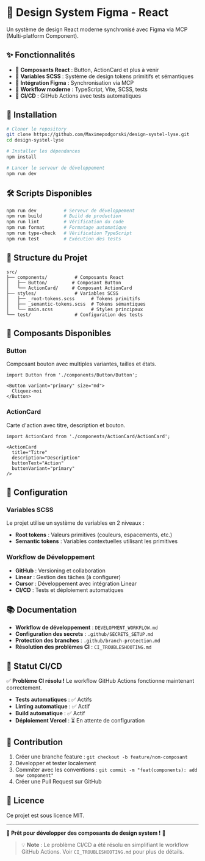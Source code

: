 # 🎨 Design System Figma - React

Un système de design React moderne synchronisé avec Figma via MCP (Multi-platform Component).

## ✨ **Fonctionnalités**

- 🎨 **Composants React** : Button, ActionCard et plus à venir
- 🎯 **Variables SCSS** : Système de design tokens primitifs et sémantiques
- 🔗 **Intégration Figma** : Synchronisation via MCP
- 🚀 **Workflow moderne** : TypeScript, Vite, SCSS, tests
- 🔄 **CI/CD** : GitHub Actions avec tests automatiques

## 🚀 **Installation**

```bash
# Cloner le repository
git clone https://github.com/Maximepodgorski/design-systel-lyse.git
cd design-systel-lyse

# Installer les dépendances
npm install

# Lancer le serveur de développement
npm run dev
```

## 🛠️ **Scripts Disponibles**

```bash
npm run dev          # Serveur de développement
npm run build        # Build de production
npm run lint         # Vérification du code
npm run format       # Formatage automatique
npm run type-check   # Vérification TypeScript
npm run test         # Exécution des tests
```

## 📁 **Structure du Projet**

```
src/
├── components/          # Composants React
│   ├── Button/         # Composant Button
│   └── ActionCard/     # Composant ActionCard
├── styles/              # Variables SCSS
│   ├── _root-tokens.scss      # Tokens primitifs
│   ├── _semantic-tokens.scss  # Tokens sémantiques
│   └── main.scss              # Styles principaux
└── test/                # Configuration des tests
```

## 🎨 **Composants Disponibles**

### **Button**
Composant bouton avec multiples variantes, tailles et états.

```tsx
import Button from './components/Button/Button';

<Button variant="primary" size="md">
  Cliquez-moi
</Button>
```

### **ActionCard**
Carte d'action avec titre, description et bouton.

```tsx
import ActionCard from './components/ActionCard/ActionCard';

<ActionCard
  title="Titre"
  description="Description"
  buttonText="Action"
  buttonVariant="primary"
/>
```

## 🔧 **Configuration**

### **Variables SCSS**
Le projet utilise un système de variables en 2 niveaux :
- **Root tokens** : Valeurs primitives (couleurs, espacements, etc.)
- **Semantic tokens** : Variables contextuelles utilisant les primitives

### **Workflow de Développement**
- **GitHub** : Versioning et collaboration
- **Linear** : Gestion des tâches (à configurer)
- **Cursor** : Développement avec intégration Linear
- **CI/CD** : Tests et déploiement automatiques

## 📚 **Documentation**

- **Workflow de développement** : `DEVELOPMENT_WORKFLOW.md`
- **Configuration des secrets** : `.github/SECRETS_SETUP.md`
- **Protection des branches** : `.github/branch-protection.md`
- **Résolution des problèmes CI** : `CI_TROUBLESHOOTING.md`

## 🚨 **Statut CI/CD**

✅ **Problème CI résolu !** Le workflow GitHub Actions fonctionne maintenant correctement.

- **Tests automatiques** : ✅ Actifs
- **Linting automatique** : ✅ Actif  
- **Build automatique** : ✅ Actif
- **Déploiement Vercel** : ⏳ En attente de configuration

## 🤝 **Contribution**

1. Créer une branche feature : `git checkout -b feature/nom-composant`
2. Développer et tester localement
3. Commiter avec les conventions : `git commit -m "feat(components): add new component"`
4. Créer une Pull Request sur GitHub

## 📄 **Licence**

Ce projet est sous licence MIT.

---

**🎯 Prêt pour développer des composants de design system !** 🚀

> 💡 **Note** : Le problème CI/CD a été résolu en simplifiant le workflow GitHub Actions. Voir `CI_TROUBLESHOOTING.md` pour plus de détails.
